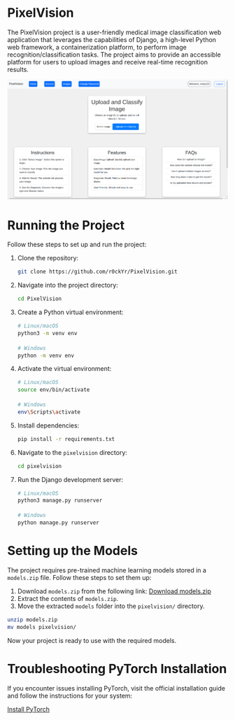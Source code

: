# PixelVision
The PixelVision project is a user-friendly medical image classification web application that leverages the capabilities of Django, a high-level Python web framework, a containerization platform, to perform image recognition/classification tasks. The project aims to provide an accessible platform for users to upload images and receive real-time recognition results.

![Website look](image.png)

# Running the Project
Follow these steps to set up and run the project:

1. Clone the repository:
   ```sh
   git clone https://github.com/r0ckYr/PixelVision.git
   ```
2. Navigate into the project directory:
   ```sh
   cd PixelVision
   ```
3. Create a Python virtual environment:
   ```sh
   # Linux/macOS
   python3 -m venv env
   
   # Windows
   python -m venv env
   ```
4. Activate the virtual environment:
   ```sh
   # Linux/macOS
   source env/bin/activate
   
   # Windows
   env\Scripts\activate
   ```
5. Install dependencies:
   ```sh
   pip install -r requirements.txt
   ```
6. Navigate to the `pixelvision` directory:
   ```sh
   cd pixelvision
   ```
7. Run the Django development server:
   ```sh
   # Linux/macOS
   python3 manage.py runserver
   
   # Windows
   python manage.py runserver
   ```

# Setting up the Models
The project requires pre-trained machine learning models stored in a `models.zip` file. Follow these steps to set them up:

1. Download `models.zip` from the following link:
   [Download models.zip](https://drive.google.com/file/d/1-MGkdpHdLVKkn0G9vvMes_45hjbFH_p7/view?usp=sharing)
2. Extract the contents of `models.zip`.
3. Move the extracted `models` folder into the `pixelvision/` directory.

```sh
unzip models.zip
mv models pixelvision/
```

Now your project is ready to use with the required models.

# Troubleshooting PyTorch Installation
If you encounter issues installing PyTorch, visit the official installation guide and follow the instructions for your system:

[Install PyTorch](https://pytorch.org/get-started/locally/)



